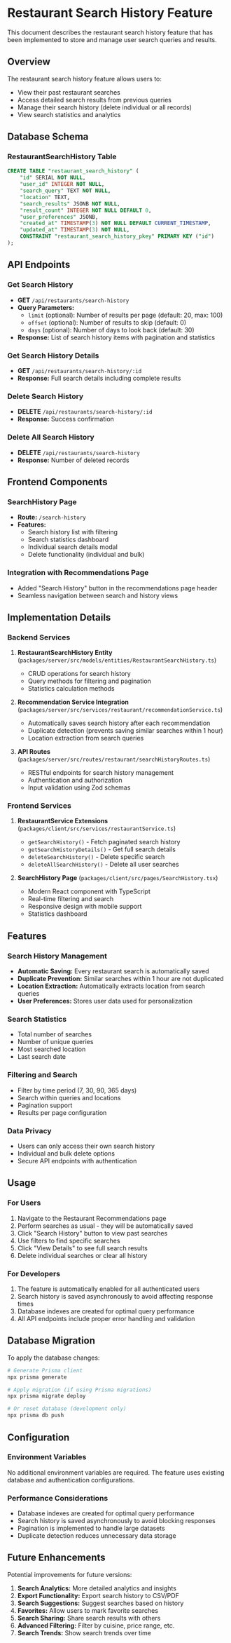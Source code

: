 # Restaurant Search History Feature

This document describes the restaurant search history feature that has been implemented to store and manage user search queries and results.

## Overview

The restaurant search history feature allows users to:

- View their past restaurant searches
- Access detailed search results from previous queries
- Manage their search history (delete individual or all records)
- View search statistics and analytics

## Database Schema

### RestaurantSearchHistory Table

```sql
CREATE TABLE "restaurant_search_history" (
    "id" SERIAL NOT NULL,
    "user_id" INTEGER NOT NULL,
    "search_query" TEXT NOT NULL,
    "location" TEXT,
    "search_results" JSONB NOT NULL,
    "result_count" INTEGER NOT NULL DEFAULT 0,
    "user_preferences" JSONB,
    "created_at" TIMESTAMP(3) NOT NULL DEFAULT CURRENT_TIMESTAMP,
    "updated_at" TIMESTAMP(3) NOT NULL,
    CONSTRAINT "restaurant_search_history_pkey" PRIMARY KEY ("id")
);
```

## API Endpoints

### Get Search History

- **GET** `/api/restaurants/search-history`
- **Query Parameters:**
  - `limit` (optional): Number of results per page (default: 20, max: 100)
  - `offset` (optional): Number of results to skip (default: 0)
  - `days` (optional): Number of days to look back (default: 30)
- **Response:** List of search history items with pagination and statistics

### Get Search History Details

- **GET** `/api/restaurants/search-history/:id`
- **Response:** Full search details including complete results

### Delete Search History

- **DELETE** `/api/restaurants/search-history/:id`
- **Response:** Success confirmation

### Delete All Search History

- **DELETE** `/api/restaurants/search-history`
- **Response:** Number of deleted records

## Frontend Components

### SearchHistory Page

- **Route:** `/search-history`
- **Features:**
  - Search history list with filtering
  - Search statistics dashboard
  - Individual search details modal
  - Delete functionality (individual and bulk)

### Integration with Recommendations Page

- Added "Search History" button in the recommendations page header
- Seamless navigation between search and history views

## Implementation Details

### Backend Services

1. **RestaurantSearchHistory Entity** (`packages/server/src/models/entities/RestaurantSearchHistory.ts`)

   - CRUD operations for search history
   - Query methods for filtering and pagination
   - Statistics calculation methods

2. **Recommendation Service Integration** (`packages/server/src/services/restaurant/recommendationService.ts`)

   - Automatically saves search history after each recommendation
   - Duplicate detection (prevents saving similar searches within 1 hour)
   - Location extraction from search queries

3. **API Routes** (`packages/server/src/routes/restaurant/searchHistoryRoutes.ts`)
   - RESTful endpoints for search history management
   - Authentication and authorization
   - Input validation using Zod schemas

### Frontend Services

1. **RestaurantService Extensions** (`packages/client/src/services/restaurantService.ts`)

   - `getSearchHistory()` - Fetch paginated search history
   - `getSearchHistoryDetails()` - Get full search details
   - `deleteSearchHistory()` - Delete specific search
   - `deleteAllSearchHistory()` - Delete all user searches

2. **SearchHistory Page** (`packages/client/src/pages/SearchHistory.tsx`)
   - Modern React component with TypeScript
   - Real-time filtering and search
   - Responsive design with mobile support
   - Statistics dashboard

## Features

### Search History Management

- **Automatic Saving:** Every restaurant search is automatically saved
- **Duplicate Prevention:** Similar searches within 1 hour are not duplicated
- **Location Extraction:** Automatically extracts location from search queries
- **User Preferences:** Stores user data used for personalization

### Search Statistics

- Total number of searches
- Number of unique queries
- Most searched location
- Last search date

### Filtering and Search

- Filter by time period (7, 30, 90, 365 days)
- Search within queries and locations
- Pagination support
- Results per page configuration

### Data Privacy

- Users can only access their own search history
- Individual and bulk delete options
- Secure API endpoints with authentication

## Usage

### For Users

1. Navigate to the Restaurant Recommendations page
2. Perform searches as usual - they will be automatically saved
3. Click "Search History" button to view past searches
4. Use filters to find specific searches
5. Click "View Details" to see full search results
6. Delete individual searches or clear all history

### For Developers

1. The feature is automatically enabled for all authenticated users
2. Search history is saved asynchronously to avoid affecting response times
3. Database indexes are created for optimal query performance
4. All API endpoints include proper error handling and validation

## Database Migration

To apply the database changes:

```bash
# Generate Prisma client
npx prisma generate

# Apply migration (if using Prisma migrations)
npx prisma migrate deploy

# Or reset database (development only)
npx prisma db push
```

## Configuration

### Environment Variables

No additional environment variables are required. The feature uses existing database and authentication configurations.

### Performance Considerations

- Database indexes are created for optimal query performance
- Search history is saved asynchronously to avoid blocking responses
- Pagination is implemented to handle large datasets
- Duplicate detection reduces unnecessary data storage

## Future Enhancements

Potential improvements for future versions:

1. **Search Analytics:** More detailed analytics and insights
2. **Export Functionality:** Export search history to CSV/PDF
3. **Search Suggestions:** Suggest searches based on history
4. **Favorites:** Allow users to mark favorite searches
5. **Search Sharing:** Share search results with others
6. **Advanced Filtering:** Filter by cuisine, price range, etc.
7. **Search Trends:** Show search trends over time

